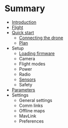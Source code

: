 # Summary

* [Introduction](README.md)
* [Flight](quickstart_flight.md)
* [Quick start](quickstart.md)
   * [Connecting the drone](quickstart_connecting_the_drone.md)
   * [Plan](quickstart_plan.md)
* Setup
   * [Loading firmware](setup_loading_firmware.md)
   * Camera
   * Flight modes
   * Power
   * Radio
   * [Sensors](setup_sensors.md)
   * Safety
* [Parameters](setup_parameters.md)
* Settings
   * General settings
   * Comm links
   * Offline maps
   * MavLink
   * Preferences

